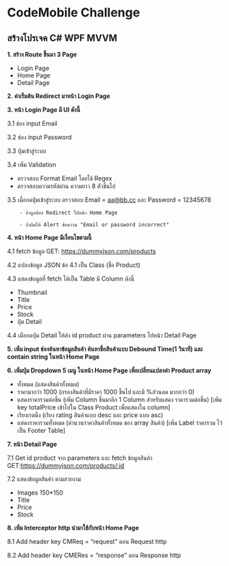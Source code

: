 # CodeMobile Challenge

## สร้างโปรเจค C# WPF MVVM

<b>1. สร้าง Route ขึ้นมา 3 Page</b>
 - Login Page
 - Home Page
 - Detail Page

<b>2. ค่าเริ่มต้น Redirect มาหน้า Login Page</b>

<b>3. หน้า Login Page มี UI ดังนี้</b>

3.1 ช่อง input Email  

3.2 ช่อง input Password  

3.3 ปุ่มเข้าสู่ระบบ
  
3.4 เพิ่ม Validation

- ตรวจสอบ Format Email โดยใช้ Regex
- ตรวจสอบความรหัสผ่าน ความยาว 8 ตัวขึ้นไป
  
3.5 เมื่อกดปุ่มเข้าสู่ระบบ ตรวจสอบ Email = aa@bb.cc และ Password = 12345678 

        - ถ้าถูกต้อง Redirect ไปหน้า Home Page
         
        - ถ้าผิดให้ Alert ข้อความ "Email or password incorrect"

<b>4. หน้า Home Page มีเงื่อนไขตามนี้</b>

4.1 fetch ข้อมูล GET: https://dummyjson.com/products

4.2 แปลงข้อมูล JSON ข้อ 4.1 เป็น Class (ชื่อ Product) 

4.3 แสดงข้อมูลที่ fetch ได้เป็น Table มี Column ดังนี้
  - Thumbnail
  - Title
  - Price
  - Stock
  - ปุ่ม Detail

4.4 เมือกดปุ่ม Detail ให้ส่ง id product ผ่าน parameters ไปหน้า Detail Page
 
<b>5. เพิ่ม input ช่องค้นหาข้อมูลสินค้า ค้นหาชื่อสินค้าแบบ Debound Time(1 วินาที) และ contain string ในหน้า Home Page</b>

<b>6. เพิ่มปุ่ม Dropdown 5 เมนู ในหน้า Home Page เพื่อเปลี่ยนแปลงค่า Product array</b>
  - ทั้งหมด (แสดงสินค้าทั้งหมด)
  - ราคามากว่า 1000 (กรองสินค้าที่มีราคา 1000 ขึ้นไป และมี %ส่วนลด มากกว่า 0)  
  - แสดงราคารวมต่อชิ้น (เพิ่ม Column ขึ้นมาอีก 1 Column สำหรับแสดง ราคารวมต่อชิ้น) [เพิ่ม key totalPrice เข้าไปใน Class Product เพื่อแสดงใน column]
  - เรียงเรตติ้ง (เรียง rating สินค้าแบบ desc และ price แบบ asc)  
  - แสดงราคารวมทั้งหมด (คำนวนราคาสินค้าทั้งหมด ของ array สินค้า) [เพิ่ม Label ราคารวม ไว้เป็น Footer Table]
 
<b>7. หน้า Detail Page</b>

7.1 Get id product จาก parameters และ fetch ข้อมูลสินค้า GET:https://dummyjson.com/products/:id   

7.2 แสดงข้อมูลสินค้า ตามสวยงาม
  - Images 150*150
  - Title
  - Price
  - Stock
 
<b>8. เพิ่ม Interceptor http นำมาใช้กับหน้า Home Page</b>

8.1 Add header key CMReq = “request” ตอน Request http

8.2 Add header key CMERes = “response” ตอน Response http
  
